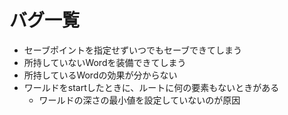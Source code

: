 # バグ一覧
- セーブポイントを指定せずいつでもセーブできてしまう
- 所持していないWordを装備できてしまう
- 所持しているWordの効果が分からない
- ワールドをstartしたときに、ルートに何の要素もないときがある
  - ワールドの深さの最小値を設定していないのが原因